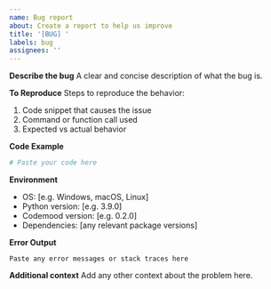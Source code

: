 ```yaml
---
name: Bug report
about: Create a report to help us improve
title: '[BUG] '
labels: bug
assignees: ''
---
```


**Describe the bug**
A clear and concise description of what the bug is.

**To Reproduce**
Steps to reproduce the behavior:
1. Code snippet that causes the issue
2. Command or function call used
3. Expected vs actual behavior

**Code Example**
```python
# Paste your code here
```

**Environment**
- OS: [e.g. Windows, macOS, Linux]
- Python version: [e.g. 3.9.0]
- Codemood version: [e.g. 0.2.0]
- Dependencies: [any relevant package versions]

**Error Output**
```
Paste any error messages or stack traces here
```

**Additional context**
Add any other context about the problem here.